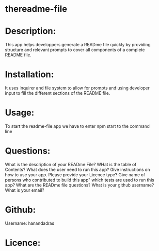 # thereadme-file 

# Description:
This app helps developpers generate a READme file quickly by providing structure and relevant prompts to cover all components of a complete README file.

# Installation:
It uses Inquirer and file system to allow for prompts and using developer input to fill the different sections of the README file.

# Usage:
To start the readme-file app we have to enter npm start to the command line

# Questions:
What is the description of your READme File?
WHat is the table of Contents?
What does the user need to run this app?
Give instructions on how to use your app.
Please provide your Licence type?
Give name of persons who contributed to build this app"
which tests are used to run this app?
 What are the READme file questions?
 What is your github username?
What is your email?
   

# Github:
Username: hanandadras

# Licence:

